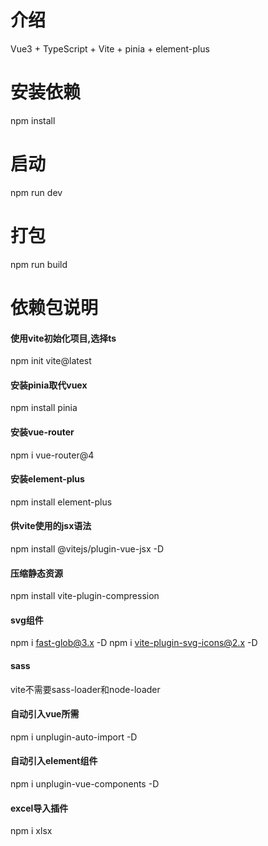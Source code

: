 # 介绍
Vue3 + TypeScript + Vite + pinia + element-plus

# 安装依赖
npm install

# 启动
npm run dev

# 打包
npm run build

# 依赖包说明
#### 使用vite初始化项目,选择ts
npm init vite@latest

#### 安装pinia取代vuex
npm install pinia

#### 安装vue-router
npm i vue-router@4

#### 安装element-plus
npm install element-plus

#### 供vite使用的jsx语法
npm install @vitejs/plugin-vue-jsx -D

#### 压缩静态资源
npm install vite-plugin-compression

#### svg组件
npm i fast-glob@3.x -D
npm i vite-plugin-svg-icons@2.x -D

#### sass
vite不需要sass-loader和node-loader

#### 自动引入vue所需
npm i unplugin-auto-import -D

#### 自动引入element组件
npm i unplugin-vue-components -D

#### excel导入插件
npm i xlsx